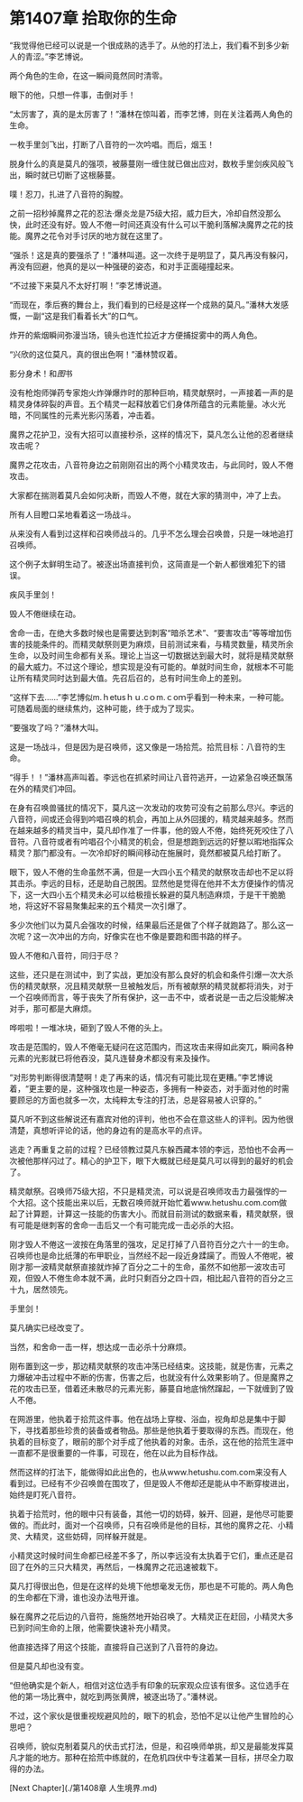 # 第1407章 拾取你的生命

“我觉得他已经可以说是一个很成熟的选手了。从他的打法上，我们看不到多少新人的青涩。”李艺博说。

两个角色的生命，在这一瞬间竟然同时清零。

眼下的他，只想一件事，击倒对手！

“太厉害了，真的是太厉害了！”潘林在惊叫着，而李艺博，则在关注着两人角色的生命。

一枚手里剑飞出，打断了八音符的一次吟唱。而后，烟玉！

脱身什么的真是莫凡的强项，被藤蔓刚一缠住就已做出应对，数枚手里剑疾风般飞出，瞬时就已切断了这根藤蔓。

噗！忍刀，扎进了八音符的胸膛。

之前一招秒掉魔界之花的忍法·爆炎龙是75级大招，威力巨大，冷却自然没那么快，此时还没有好。毁人不倦一时间还真没有什么可以干脆利落解决魔界之花的技能。魔界之花令对手讨厌的地方就在这里了。

“强杀！这是真的要强杀了！”潘林叫道。这一次终于是明显了，莫凡再没有躲闪，再没有回避，他真的是以一种强硬的姿态，和对手正面碰撞起来。

“不过接下来莫凡不太好打啊！”李艺博说道。

“而现在，季后赛的舞台上，我们看到的已经是这样一个成熟的莫凡。”潘林大发感慨，一副“这是我们看着长大”的口气。

炸开的紫烟瞬间弥漫当场，镜头也连忙拉近才方便捕捉雾中的两人角色。

“兴欣的这位莫凡，真的很出色啊！”潘林赞叹着。

影分身术！和*图*书

没有枪炮师弹药专家炮火炸弹爆炸时的那种巨响，精灵献祭时，一声接着一声的是精灵身体碎裂的声音。五个精灵一起释放着它们身体所蕴含的元素能量。冰火光暗，不同属性的元素光影闪荡着，冲击着。

魔界之花护卫，没有大招可以直接秒杀，这样的情况下，莫凡怎么让他的忍者继续攻击呢？

魔界之花攻击，八音符身边之前刚刚召出的两个小精灵攻击，与此同时，毁人不倦攻击。

大家都在揣测着莫凡会如何决断，而毁人不倦，就在大家的猜测中，冲了上去。

所有人目瞪口呆地看着这一场战斗。

从来没有人看到过这样和召唤师战斗的。几乎不怎么理会召唤兽，只是一味地追打召唤师。

这个例子太鲜明生动了。被逐出场直接判负，这简直是一个新人都很难犯下的错误。

疾风手里剑！

毁人不倦继续在动。

舍命一击，在绝大多数时候也是需要达到刺客“暗杀艺术”、“要害攻击”等等增加伤害的技能条件的。而精灵献祭则更为麻烦，目前测试来看，与精灵数量，精灵所余生命，以及时间生命都有关系。理论上当这一切数据达到最大时，就将是精灵献祭的最大威力。不过这个理论，想实现是没有可能的。单就时间生命，就根本不可能让所有精灵同时达到最大值。先召后召的，总有时间生命上的差别。

“这样下去……”李艺博似m.ｈetusｈｕ.cｏm.ｃoｍ乎看到一种未来，一种可能。可随着局面的继续焦灼，这种可能，终于成为了现实。

“要强攻了吗？”潘林大叫。

这是一场战斗，但是因为是召唤师，这又像是一场拾荒。拾荒目标：八音符的生命。

“得手！！”潘林高声叫着。李远也在抓紧时间让八音符逃开，一边紧急召唤还飘荡在外的精灵们冲回。

在身有召唤兽骚扰的情况下，莫凡这一次发动的攻势可没有之前那么尽兴。李远的八音符，间或还会得到吟唱召唤的机会，再加上从外回援的，精灵越来越多。然而在越来越多的精灵当中，莫凡却作准了一件事，他的毁人不倦，始终死死咬住了八音符。八音符或者有吟唱召个小精灵的机会，但是想跑到远远的好整以暇地指挥众精灵？那门都没有。一次冷却好的瞬间移动在施展时，竟然都被莫凡给打断了。

眼下，毁人不倦的生命虽然不满，但是一大四小五个精灵的献祭攻击却也不足以将其击杀。李远的目标，还是助自己脱困。显然他是觉得在他并不太方便操作的情况下，这一大四小五个精灵未必可以给极擅长躲避的莫凡制造麻烦，于是干干脆脆地，将这好不容易聚集起来的五个精灵一次引爆了。

多少次他们以为莫凡会强攻的时候，结果最后还是做了个样子就跑路了。那么这一次呢？这一次冲出的方向，好像实在也不像是要跑和图书路的样子。

毁人不倦和八音符，同归于尽？

这些，还只是在测试中，到了实战，更加没有那么良好的机会和条件引爆一次大杀伤的精灵献祭，况且精灵献祭一旦被触发后，所有被献祭的精灵就都将消失，对于一个召唤师而言，等于丧失了所有保护，这一击不中，或者说是一击之后没能解决对手，那可都是大麻烦。

哗啦啦！一堆冰块，砸到了毁人不倦的头上。

攻击是范围的，毁人不倦毫无疑问在这范围内，而这攻击来得如此突兀，瞬间各种元素的光影就已将他吞没，莫凡连替身术都没有来及操作。

“对形势判断得很清楚啊！走了再来的话，情况有可能比现在更糟。”李艺博说着，“更主要的是，这种强攻也是一种姿态，多拥有一种姿态，对手面对他的时需要顾忌的方面也就多一次，太纯粹太专注的打法，总是容易被人识穿的。”

莫凡听不到这些解说还有嘉宾对他的评判，他也不会在意这些人的评判。因为他很清楚，真想听评论的话，他的身边有的是高水平的点评。

逃走？再重复之前的过程？已经领教过莫凡东躲西藏本领的李远，恐怕也不会再一次被他那样闪过了。精心的护卫下，眼下大概就已经是莫凡可以得到的最好的机会了。

精灵献祭。召唤师75级大招，不只是精灵流，可以说是召唤师攻击力最强悍的一个大招。这个技能出来以后，无数召唤师就开始忙着www.hetushu.com.com做起了计算题，计算这一技能的伤害大小。而就目前测试的数据来看，精灵献祭，很有可能是继刺客的舍命一击后又一个有可能完成一击必杀的大招。

刚才毁人不倦这一波按在角落里的强攻，足足打掉了八音符百分之六十一的生命。召唤师也是命比纸薄的布甲职业，当然经不起一段近身蹂躏了。而毁人不倦呢，被刚才那一波精灵献祭直接就炸掉了百分之二十的生命，虽然不如他那一波攻击可观，但毁人不倦生命本就不满，此时只剩百分之四十四，相比起八音符的百分之三十九，居然领先。

手里剑！

莫凡确实已经改变了。

当然，和舍命一击一样，想达成一击必杀十分麻烦。

刚布置到这一步，那边精灵献祭的攻击冲荡已经结束。这技能，就是伤害，元素之力爆破冲击过程中不断的伤害，伤害之后，也就没有什么效果影响了。但是魔界之花的攻击已至，借着还未散尽的元素光影，藤蔓自地底悄然蹿起，一下就缠到了毁人不倦。

在网游里，他执着于拾荒这件事。他在战场上穿梭、浴血，视角却总是集中于脚下，寻找着那些珍贵的装备或者物品。那些是他执着于要取得的东西。而现在，他执着的目标变了，眼前的那个对手成了他执着的对象。击杀，这在他的拾荒生涯中一直都不是很重要的一件事，可现在，他在以此为目标作战。

然而这样的打法下，能做得如此出色的，也从www.hetushu.com.com来没有人看到过。已经有不少召唤兽在围攻了，但是毁人不倦却还是能从中不断穿梭进出，始终是盯死八音符。

执着于拾荒时，他的眼中只有装备，其他一切的妨碍，躲开、回避，是他尽可能要做的。而此时，面对一个召唤师，只有召唤师是他的目标，其他的魔界之花、小精灵、大精灵，这些妨碍，同样躲开就是。

小精灵这时候时间生命都已经差不多了，所以李远没有太执着于它们，重点还是召回了在外的三只大精灵，再然后，一株魔界之花迅速被栽下。

莫凡打得很出色，但是在这样的处境下他想毫发无伤，那也是不可能的。两人角色的生命都在下滑，谁也没办法甩开谁。

躲在魔界之花后边的八音符，施施然地开始召唤了。大精灵正在赶回，小精灵大多已到时间生命的上限，他需要快速补充小精灵。

他直接选择了用这个技能，直接将自己送到了八音符的身边。

但是莫凡却也没有变。

“但他确实是个新人，相信对这位选手有印象的玩家观众应该有很多。这位选手在他的第一场比赛中，就吃到两张黄牌，被逐出场了。”潘林说。

不过，这个家伙是很重视规避风险的，眼下的机会，恐怕不足以让他产生冒险的心思吧？

召唤师，貌似克制着莫凡的伏击式打法，但是，和召唤师单挑，却又是最能发挥莫凡才能的地方。那种在拾荒中练就的，在危机四伏中专注着某一目标，拼尽全力取得的办法。



[Next Chapter](./第1408章 人生境界.md)